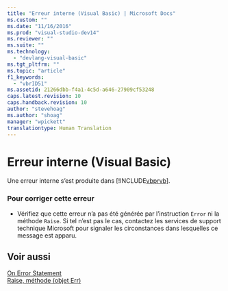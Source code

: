 ```yaml
---
title: "Erreur interne (Visual Basic) | Microsoft Docs"
ms.custom: ""
ms.date: "11/16/2016"
ms.prod: "visual-studio-dev14"
ms.reviewer: ""
ms.suite: ""
ms.technology: 
  - "devlang-visual-basic"
ms.tgt_pltfrm: ""
ms.topic: "article"
f1_keywords: 
  - "vbrID51"
ms.assetid: 21266dbb-f4a1-4c5d-a646-27909cf53248
caps.latest.revision: 10
caps.handback.revision: 10
author: "stevehoag"
ms.author: "shoag"
manager: "wpickett"
translationtype: Human Translation
---
```

# Erreur interne (Visual Basic)
Une erreur interne s’est produite dans [!INCLUDE[vbprvb](../../csharp/programming-guide/concepts/linq/includes/vbprvb_md.md)].  
  
### Pour corriger cette erreur  
  
-   Vérifiez que cette erreur n’a pas été générée par l’instruction `Error` ni la méthode `Raise`. Si tel n’est pas le cas, contactez les services de support technique Microsoft pour signaler les circonstances dans lesquelles ce message est apparu.  
  
## Voir aussi  
 [On Error Statement](../../visual-basic/language-reference/statements/on-error-statement.md)   
 [Raise, méthode \(objet Err\)](http://msdn.microsoft.com/fr-fr/80ffe307-57f1-4ef5-92d7-8ae7b6ec3f42)